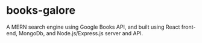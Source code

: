 # books-galore
A MERN search engine using Google Books API, and built using React front-end, MongoDb, and Node.js/Express.js server and API.

